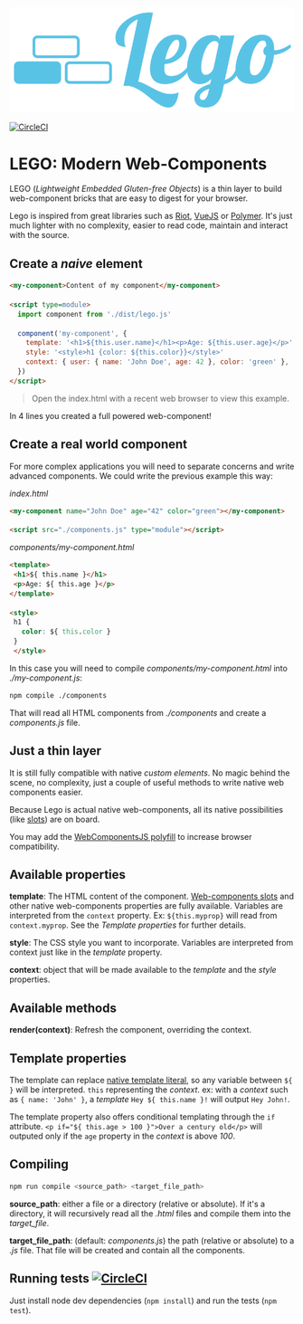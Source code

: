 ![Lego web-components JS lib](./assets/lego.svg)

[![CircleCI ](https://circleci.com/gh/vinyll/lego/tree/master.svg?style=shield)](https://circleci.com/gh/vinyll/lego/tree/master)

# LEGO: Modern Web-Components


LEGO (_Lightweight Embedded Gluten-free Objects_) is a thin layer to build web-component bricks that are easy to digest for your browser.

Lego is inspired from great libraries such as [Riot](https://riot.js.org/), [VueJS](https://vuejs.org) or [Polymer](https://www.polymer-project.org/). It's just much lighter with no complexity, easier to read code, maintain and interact with the source.


## Create a _naive_ element

```html
<my-component>Content of my component</my-component>

<script type=module>
  import component from './dist/lego.js'

  component('my-component', {
    template: '<h1>${this.user.name}</h1><p>Age: ${this.user.age}</p>',
    style: '<style>h1 {color: ${this.color}}</style>'
    context: { user: { name: 'John Doe', age: 42 }, color: 'green' },
  })
</script>
```

> Open the index.html with a recent web browser to view this example.

In 4 lines you created a full powered web-component!


## Create a real world component

For more complex applications you will need to separate concerns and write advanced components.
We could write the previous example this way:

_index.html_

```html
<my-component name="John Doe" age="42" color="green"></my-component>

<script src="./components.js" type="module"></script>
```

_components/my-component.html_

```html
<template>
 <h1>${ this.name }</h1>
 <p>Age: ${ this.age }</p>
</template>

<style>
 h1 {
   color: ${ this.color }
 }
 </style>
```

In this case you will need to compile _components/my-component.html_ into _./my-component.js_:

```sh
npm compile ./components
```

That will read all HTML components from _./components_ and create a _components.js_ file.


## Just a thin layer

It is still fully compatible with native _custom elements_. No magic behind the scene,
no complexity, just a couple of useful methods to write native web components easier.

Because Lego is actual native web-components, all its native possibilities (like [slots](https://developer.mozilla.org/en-US/docs/Web/Web_Components/Using_templates_and_slots#Adding_flexibility_with_slots)) are on board.

You may add the [WebComponentsJS polyfill](https://github.com/webcomponents/webcomponentsjs) to increase browser compatibility.


## Available properties

**template**: The HTML content of the component. [Web-components slots](https://developer.mozilla.org/en-US/docs/Web/Web_Components/Using_templates_and_slots#Adding_flexibility_with_slots) and other native web-components properties are fully available. Variables are interpreted from the `context` property. Ex: `${this.myprop}` will read from `context.myprop`.
See the _Template properties_ for further details.

**style**: The CSS style you want to incorporate. Variables are interpreted from context just like in the _template_ property.

**context**: object that will be made available to the _template_ and the _style_ properties.


## Available methods

**render(context)**: Refresh the component, overriding the context.


## Template properties

The template can replace [native template literal](https://developer.mozilla.org/en-US/docs/Web/JavaScript/Reference/Template_literals),
so any variable between `${  }` will be interpreted. `this` representing the _context_.
ex: with a _context_ such as `{ name: 'John' }`, a _template_ `Hey ${ this.name }!` will output
`Hey John!`.

The template property also offers conditional templating through the `if` attribute.
`<p if="${ this.age > 100 }">Over a century old</p>` will outputed only if the `age` property
in the _context_ is above _100_.


## Compiling

```sh
npm run compile <source_path> <target_file_path>
```
**source_path**: either a file or a directory (relative or absolute). If it's a directory, it will recursively read all the _.html_ files and compile them into the _target_file_.

**target_file_path**: (default: _components.js_) the path (relative or absolute) to a _.js_ file.
That file will be created and contain all the components.

## Running tests [![CircleCI](https://circleci.com/gh/vinyll/lego/tree/master.svg?style=svg)](https://circleci.com/gh/vinyll/lego/tree/master)

Just install node dev dependencies (`npm install`) and run the tests (`npm test`).
